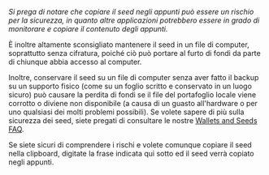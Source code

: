 *Si prega di notare che copiare il seed negli appunti può essere un rischio per
la sicurezza, in quanto altre applicazioni potrebbero essere in grado di
monitorare e copiare il contenuto degli appunti.*

È inoltre altamente sconsigliato mantenere il seed in un file di computer,
soprattutto senza cifratura, poiché ciò può portare al furto di fondi da parte
di chiunque abbia accesso al computer.

Inoltre, conservare il seed su un file di computer senza aver fatto il backup
su un supporto fisico (come su un foglio scritto e conservato in un luogo
sicuro) può causare la perdita di fondi se il file del portafoglio locale viene
corrotto o diviene non disponibile (a causa di un guasto all'hardware o per uno
qualsiasi dei molti problemi possibili). Se volete sapere di più sulla
sicurezza dei seed, siete pregati di consultare le nostre [Wallets and Seeds
FAQ](https://docs.decred.org/faq/wallets-and-seeds/).

Se siete sicuri di comprendere i rischi e volete comunque copiare il seed nella
clipboard, digitate la frase indicata qui sotto ed il seed verrà copiato negli
appunti.
